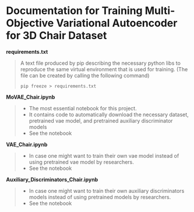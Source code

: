 # Documentation for Training Multi-Objective Variational Autoencoder for 3D Chair Dataset

**requirements.txt**

> A text file produced by pip describing the necessary python libs to reproduce the same virtual environment that is used for training. (The file can be created by calling the following command)
> ```shell
> pip freeze > requirements.txt
> ```

**MoVAE_Chair.ipynb**

> * The most essential notebook for this project.
> * It contains code to automatically download the necessary dataset, pretrained vae model, and pretrained auxiliary discriminator models
> * See the notebook

**VAE_Chair.ipynb** 

> * In case one might want to train their own vae model instead of using pretrained vae model by researchers. 
> * See the notebook

**Auxiliary_Discriminators_Chair.ipynb** 

> * In case one might want to train their own auxiliary discriminators models instead of using pretrained models by researchers. 
> * See the notebook
